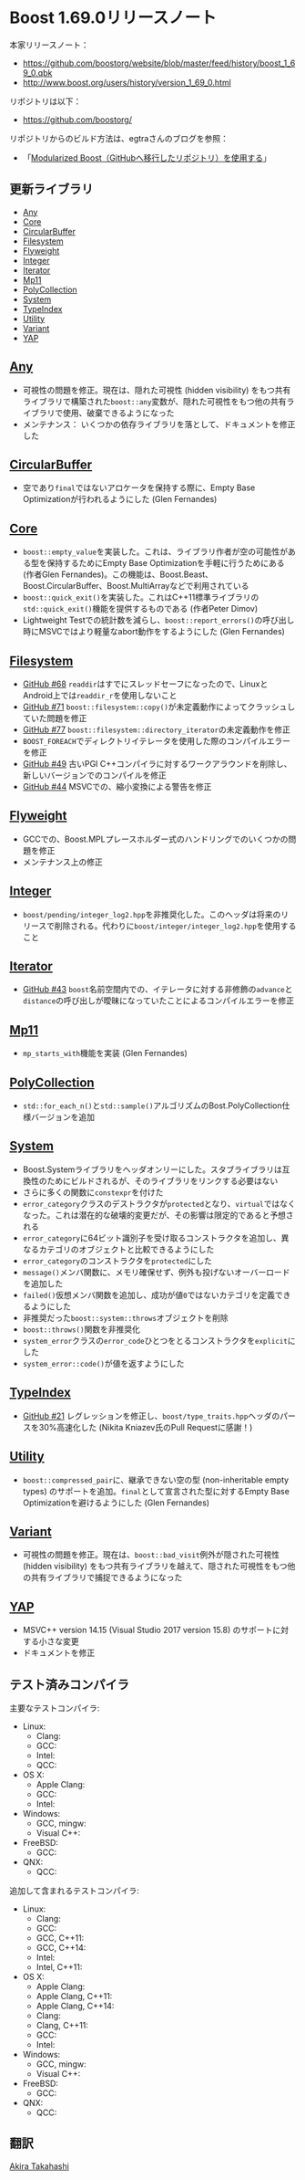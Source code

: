 # Boost 1.69.0リリースノート

本家リリースノート：

- <https://github.com/boostorg/website/blob/master/feed/history/boost_1_69_0.qbk>
- <http://www.boost.org/users/history/version_1_69_0.html>


リポジトリは以下：

- <https://github.com/boostorg/>


リポジトリからのビルド方法は、egtraさんのブログを参照：

- 「[Modularized Boost（GitHubへ移行したリポジトリ）を使用する](http://dev.activebasic.com/egtra/2013/12/03/620/)」


## 更新ライブラリ

- [Any](#any)
- [Core](#core)
- [CircularBuffer](#circular-buffer)
- [Filesystem](#filesystem)
- [Flyweight](#flyweight)
- [Integer](#integer)
- [Iterator](#iterator)
- [Mp11](#mp11)
- [PolyCollection](#poly-collection)
- [System](#system)
- [TypeIndex](#type-index)
- [Utility](#utility)
- [Variant](#variant)
- [YAP](#yap)


## <a id="any" href="#any">Any</a>

- 可視性の問題を修正。現在は、隠れた可視性 (hidden visibility) をもつ共有ライブラリで構築された`boost::any`変数が、隠れた可視性をもつ他の共有ライブラリで使用、破棄できるようになった
- メンテナンス： いくつかの依存ライブラリを落として、ドキュメントを修正した


## <a id="circular-buffer" href="#circular-buffer">CircularBuffer</a>

- 空であり`final`ではないアロケータを保持する際に、Empty Base Optimizationが行われるようにした (Glen Fernandes)


## <a id="core" href="#core">Core</a>

- `boost::empty_value`を実装した。これは、ライブラリ作者が空の可能性がある型を保持するためにEmpty Base Optimizationを手軽に行うためにある (作者Glen Fernandes)。この機能は、Boost.Beast、Boost.CircularBuffer、Boost.MultiArrayなどで利用されている
- `boost::quick_exit()`を実装した。これはC++11標準ライブラリの`std::quick_exit()`機能を提供するものである (作者Peter Dimov)
- Lightweight Testでの統計数を減らし、`boost::report_errors()`の呼び出し時にMSVCではより軽量なabort動作をするようにした (Glen Fernandes)



## <a id="filesystem" href="#filesystem">Filesystem</a>

- [GitHub #68](https://github.com/boostorg/filesystem/pull/68) `readdir`はすでにスレッドセーフになったので、LinuxとAndroid上では`readdir_r`を使用しないこと
- [GitHub #71](https://github.com/boostorg/filesystem/pull/71) `boost::filesystem::copy()`が未定義動作によってクラッシュしていた問題を修正
- [GitHub #77](https://github.com/boostorg/filesystem/pull/77) `boost::filesystem::directory_iterator`の未定義動作を修正
- `BOOST_FOREACH`でディレクトリイテレータを使用した際のコンパイルエラーを修正
- [GitHub #49](https://github.com/boostorg/filesystem/pull/49) 古いPGI C++コンパイラに対するワークアラウンドを削除し、新しいバージョンでのコンパイルを修正
- [GitHub #44](https://github.com/boostorg/filesystem/pull/44) MSVCでの、縮小変換による警告を修正


## <a id="flyweight" href="#flyweight">Flyweight</a>

- GCCでの、Boost.MPLプレースホルダー式のハンドリングでのいくつかの問題を修正
- メンテナンス上の修正


## <a id="integer" href="#integer">Integer</a>

- `boost/pending/integer_log2.hpp`を非推奨化した。このヘッダは将来のリリースで削除される。代わりに`boost/integer/integer_log2.hpp`を使用すること


## <a id="iterator" href="#iterator">Iterator</a>

- [GitHub #43](https://github.com/boostorg/iterator/issues/43) `boost`名前空間内での、イテレータに対する非修飾の`advance`と`distance`の呼び出しが曖昧になっていたことによるコンパイルエラーを修正


## <a id="mp11" href="#mp11">Mp11</a>

- `mp_starts_with`機能を実装 (Glen Fernandes)


## <a id="poly-collection" href="#poly-collection">PolyCollection</a>

- `std::for_each_n()`と`std::sample()`アルゴリズムのBost.PolyCollection仕様バージョンを追加


## <a id="system" href="#system">System</a>

- Boost.Systemライブラリをヘッダオンリーにした。スタブライブラリは互換性のためにビルドされるが、そのライブラリをリンクする必要はない
- さらに多くの関数に`constexpr`を付けた
- `error_category`クラスのデストラクタが`protected`となり、`virtual`ではなくなった。これは潜在的な破壊的変更だが、その影響は限定的であると予想される
- `error_category`に64ビット識別子を受け取るコンストラクタを追加し、異なるカテゴリのオブジェクトと比較できるようにした
- `error_category`のコンストラクタを`protected`にした
- `message()`メンバ関数に、メモリ確保せず、例外も投げないオーバーロードを追加した
- `failed()`仮想メンバ関数を追加し、成功が値`0`ではないカテゴリを定義できるようにした
- 非推奨だった`boost::system::throws`オブジェクトを削除
- `boost::throws()`関数を非推奨化
- `system_error`クラスの`error_code`ひとつをとるコンストラクタを`explicit`にした
- `system_error::code()`が値を返すようにした


## <a id="type-index" href="#type-index">TypeIndex</a>

- [GitHub #21](https://github.com/boostorg/type_index/pull/21) レグレッションを修正し、`boost/type_traits.hpp`ヘッダのパースを30%高速化した (Nikita Kniazev氏のPull Requestに感謝！)


## <a id="utility" href="#utility">Utility</a>

- `boost::compressed_pair`に、継承できない空の型 (non-inheritable empty types) のサポートを追加。`final`として宣言された型に対するEmpty Base Optimizationを避けるようにした (Glen Fernandes)


## <a id="variant" href="#variant">Variant</a>

- 可視性の問題を修正。現在は、`boost::bad_visit`例外が隠された可視性 (hidden visibility) をもつ共有ライブラリを越えて、隠された可視性をもつ他の共有ライブラリで捕捉できるようになった


## <a id="yap" href="#yap">YAP</a>

- MSVC++ version 14.15 (Visual Studio 2017 version 15.8) のサポートに対する小さな変更
- ドキュメントを修正


## テスト済みコンパイラ
主要なテストコンパイラ:

- Linux:
	- Clang:
	- GCC:
	- Intel:
	- QCC:
- OS X:
	- Apple Clang:
	- GCC:
	- Intel:
- Windows:
	- GCC, mingw:
	- Visual C++:
- FreeBSD:
	- GCC:
- QNX:
	- QCC:

追加して含まれるテストコンパイラ:

- Linux:
	- Clang:
	- GCC:
	- GCC, C++11:
	- GCC, C++14:
	- Intel:
	- Intel, C++11:
- OS X:
	- Apple Clang:
	- Apple Clang, C++11:
	- Apple Clang, C++14:
	- Clang:
	- Clang, C++11:
	- GCC:
	- Intel:
- Windows:
	- GCC, mingw:
	- Visual C++:
- FreeBSD:
	- GCC:
- QNX:
	- QCC:

## 翻訳
[Akira Takahashi](https://github.com/faithandbrave)

